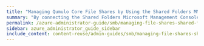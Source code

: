 ```yaml
---
title: "Managing Qumulo Core File Shares by Using the Shared Folders MMC Snap-In"
summary: "By connecting the Shared Folders Microsoft Management Console (MMC) Snap-In to your Qumulo cluster, you can manage file shares centrally."
permalink: /azure-administrator-guide/smb/managing-file-shares-shared-folders-mmc.html
sidebar: azure_administrator_guide_sidebar
include_content: content-reuse/admin-guides/smb/managing-file-shares-shared-folders-mmc.md
---
```

